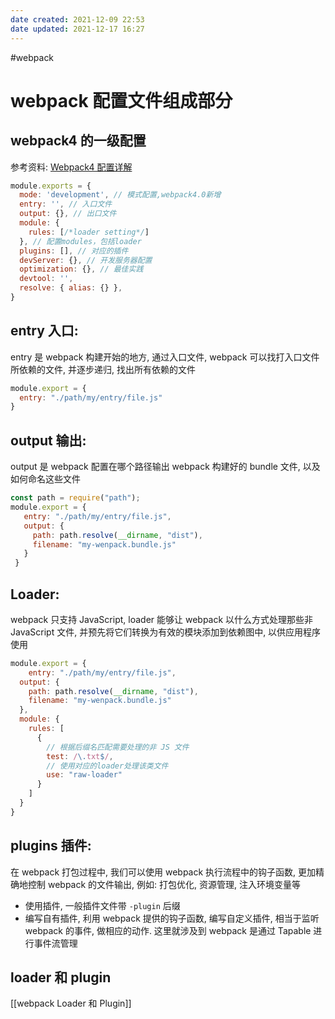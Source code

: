 ```yaml
---
date created: 2021-12-09 22:53
date updated: 2021-12-17 16:27
---
```


#webpack

# webpack 配置文件组成部分

## webpack4 的一级配置

参考资料:
[Webpack4 配置详解](https://lq782655835.github.io/blogs/project/webpack4-2.config-setting.html)

```javascript
module.exports = {
  mode: 'development', // 模式配置,webpack4.0新增
  entry: '', // 入口文件
  output: {}, // 出口文件
  module: {
    rules: [/*loader setting*/]
  }, // 配置modules，包括loader
  plugins: [], // 对应的插件
  devServer: {}, // 开发服务器配置
  optimization: {}, // 最佳实践
  devtool: '',
  resolve: { alias: {} },
}

```

## entry 入口:

entry 是 webpack 构建开始的地方, 通过入口文件, webpack 可以找打入口文件所依赖的文件, 并逐步递归, 找出所有依赖的文件

```javascript
module.export = {
  entry: "./path/my/entry/file.js"
}
```

## output 输出:

output 是 webpack 配置在哪个路径输出 webpack 构建好的 bundle 文件, 以及如何命名这些文件

```javascript
const path = require("path");
module.export = {
   entry: "./path/my/entry/file.js",
   output: {
     path: path.resolve(__dirname, "dist"),
     filename: "my-wenpack.bundle.js"
   }
 }
```

## Loader:

webpack 只支持 JavaScript, loader 能够让 webpack 以什么方式处理那些非 JavaScript 文件, 并预先将它们转换为有效的模块添加到依赖图中, 以供应用程序使用

```javascript
module.export = {
    entry: "./path/my/entry/file.js",
  output: {
    path: path.resolve(__dirname, "dist"),
    filename: "my-wenpack.bundle.js"
  },
  module: {
    rules: [
      {
        // 根据后缀名匹配需要处理的非 JS 文件
        test: /\.txt$/,
        // 使用对应的loader处理该类文件
        use: "raw-loader"
      }
    ]
  }
}
```
## plugins 插件:

在 webpack 打包过程中, 我们可以使用 webpack 执行流程中的钩子函数, 更加精确地控制 webpack 的文件输出, 例如: 打包优化, 资源管理, 注入环境变量等

- 使用插件, 一般插件文件带 `-plugin` 后缀
- 编写自有插件, 利用 webpack 提供的钩子函数, 编写自定义插件, 相当于监听 webpack 的事件, 做相应的动作. 这里就涉及到 webpack 是通过 Tapable 进行事件流管理

## loader 和 plugin
[[webpack Loader 和 Plugin]]
